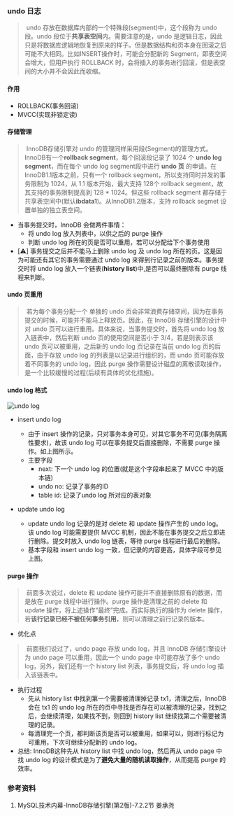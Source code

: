 ### undo 日志

> ​    undo 存放在数据库内部的一个特殊段(segment)中，这个段称为 undo 段。undo 段位于**共享表空间**内。需要注意的是，undo 是逻辑日志，因此只是将数据库逻辑地恢复到原来的样子。但是数据结构和页本身在回滚之后可能不大相同。比如INSERT操作时，可能会分配新的 Segment，即表空间会增大，但用户执行 ROLLBACK 时，会将插入的事务进行回滚，但是表空间的大小并不会因此而收缩。

#### 作用

- ROLLBACK(事务回滚)
- MVCC(实现非锁定读)

#### 存储管理

> ​      InnoDB存储引擎对 undo 的管理同样采用段(Segment)的管理方式。InnoDB有一个**rollback segment**，每个回滚段记录了 1024 个 **undo log segment**，而在每个 undo log segment段中进行 **undo 页** 的申请。在 InnoDB1.1版本之前，只有一个 rollback segment，所以支持同时并发的事务限制为 1024，从 1.1 版本开始，最大支持 128个 rollback segment，故其支持的事务限制提高到 128 * 1024。但这些 rollback segment 都存储于共享表空间中(默认**ibdata1**)。从InnoDB1.2版本，支持 rollback segmet 设置单独的独立表空间。

- 当事务提交时，InnoDB 会做两件事情：
  - 将 undo log 放入列表中，以供之后的 purge 操作
  - 判断 undo log 所在的页是否可以重用，若可以分配给下个事务使用
- [⚠️] 事务提交之后并不能马上删除 undo log 及 undo log 所在的页。这是因为可能还有其它的事务需要通过 undo log 来得到行记录之前的版本。事务提交时将 undo log 放入一个链表(**history list**)中,是否可以最终删除有 purge 线程来判断。

#### undo 页重用

> ​    若为每个事务分配一个 单独的 undo 页会非常浪费存储空间，因为在事务提交的时候，可能并不能马上释放页。因此，在 InnoDB 存储引擎的设计中对 undo 页可以进行重用。具体来说，当事务提交时，首先将 undo log 放入链表中，然后判断 undo 页的使用空间是否小于 3/4，若是则表示该 undo 页可以被重用，之后新的 undo log 页记录在当前 undo log 页的后面，由于存放 undo log 的列表是以记录进行组织的，而 undo 页可能存放着不同事务的 undo log，因此 purge 操作需要设计磁盘的离散读取操作，是一个比较缓慢的过程(后续有具体的优化措施)。

#### undo log 格式

![undo log](https://gitee.com/ssezhangpeng/picture/raw/master/MySQL/mysql.png)

- insert undo log
  - 由于 insert  操作的记录，只对事务本身可见，对其它事务不可见(事务隔离性要求)，故该 undo log 可以在事务提交后直接删除，不需要 purge 操作。如上图所示。
  - 主要字段
    - next: 下一个 undo log 的位置(就是这个字段串起来了 MVCC 中的版本链)
    - undo no: 记录了事务的ID
    - table id: 记录了undo log 所对应的表对象

- update undo log
  - update undo log 记录的是对 delete 和 update 操作产生的 undo log。该 undo log 可能需要提供 MVCC 机制，因此不能在事务提交之后立即进行删除。提交时放入 undo log 链表，等待 purge 线程进行最后的删除。
  - 基本字段和 insert undo log 一致，但记录的内容更高，具体字段可参见上图。

#### purge 操作

> ​    前面多次说过，delete 和 update 操作可能并不直接删除原有的数据，而是放在 purge 线程中进行操作。purge 操作是清理之前的 delete 和 update 操作，将上述操作“最终”完成。而实际执行的操作为 delete 操作，若**该行记录已经不被任何事务引用**，则可以清理之前行记录的版本。

- 优化点

> ​       前面我们说过了，undo page 存放 undo log，并且 InnoDB 存储引擎设计为 undo page 可以重用，因此一个 undo page 中可能存放了多个 undo log，另外，我们还有一个 history list 列表，事务提交后，将 undo log 插入该链表中。

- 执行过程
  - 先从 history list 中找到第一个需要被清理掉记录 tx1，清理之后，InnoDB 会在 tx1 的 undo log 所在的页中寻找是否存在可以被清理的记录，找到之后，会继续清理，如果找不到，则回到 history list 继续找第二个需要被清理的记录。
  - 每清理完一个页，都判断该页是否可以被重用，如果可以，则进行标记为可重用，下次可继续分配新的 undo log。
- 总结: InnoDB这种先从 history list 中找 undo log，然后再从 undo page 中找 undo log 的设计模式是为了**避免大量的随机读取操作**，从而提高 purge 的效率。



### 参考资料

1. MySQL技术内幕-InnoDB存储引擎(第2版)-7.2.2节 姜承尧